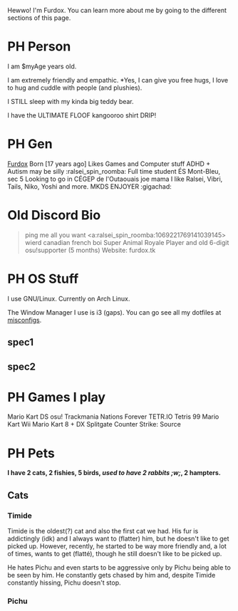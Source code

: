 Hewwo! I'm Furdox. You can learn more about me by going to the different sections of this page.

# PH Person
I am $myAge years old.

I am extremely friendly and empathic. *Yes, I can give you free hugs, I love to hug and cuddle with people (and plushies).

I STILL sleep with my kinda big teddy bear.

I have the ULTIMATE FLOOF kangooroo shirt DRIP!

# PH Gen

[Furdox](http://furdox.tk)
Born [17 years ago]
Likes Games and Computer stuff
ADHD + Autism
may be silly :ralsei_spin_roomba:
Full time student
ÉS Mont-Bleu, sec 5
Looking to go in CÉGEP de l'Outaouais
joe mama
I like Ralsei, Vibri, Tails, Niko, Yoshi and more.
MKDS ENJOYER :gigachad:

# Old Discord Bio
> ping me all you want <a:ralsei_spin_roomba:1069221769141039145>
> wierd canadian french boi
> Super Animal Royale Player and old 6-digit osu!supporter (5 months) 
> Website: furdox.tk

# PH OS Stuff

I use GNU/Linux. Currently on Arch Linux.

The Window Manager I use is i3 (gaps). You can go see all my dotfiles at [misconfigs](http://github.com/furdox/miscconfigs/).

## spec1

## spec2

# PH Games I play

Mario Kart DS
osu!
Trackmania Nations Forever
TETR.IO
Tetris 99
Mario Kart Wii
Mario Kart 8 + DX
Splitgate
Counter Strike: Source

# PH Pets

**I have 2 cats, 2 fishies, 5 birds, *****used to have 2 rabbits ;w;*****, 2 hampters.**

##  Cats

### Timide

Timide is the oldest(?) cat and also the first cat we had.
His fur is addictingly (idk) and I always want to (flatter) him,
but he doesn't like to get picked up. However, recently,
he started to be way more friendly and, a lot of times,
wants to get (flatté), though he still doesn't like to be picked up.

He hates Pichu and even starts to be aggressive only by Pichu being able to be seen by him.
He constantly gets chased by him and, despite Timide constantly hissing,
Pichu doesn't stop.

### Pichu
